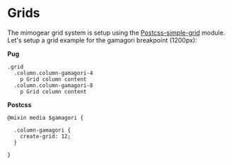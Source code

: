 # Grids

The mimogear grid system is setup using the [Postcss-simple-grid](https://github.com/iamfrntdv/postcss-simple-grid) module. Let's setup a grid example for the gamagori breakpoint (1200px):

**Pug**

```pug
.grid
  .column.column-gamagori-4
    p Grid column content
  .column.column-gamagori-8
    p Grid column content
```

**Postcss**

```postcss
@mixin media $gamagori {

  .column-gamagori {
    create-grid: 12;
  }

}
```

